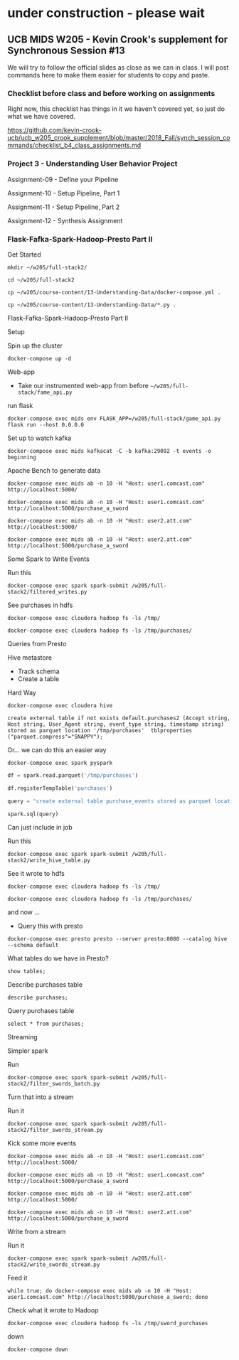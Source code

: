 # under construction - please wait

## UCB MIDS W205 - Kevin Crook's supplement for Synchronous Session #13

We will try to follow the official slides as close as we can in class.  I will post commands here to make them easier for students to copy and paste.

### Checklist before class and before working on assignments

Right now, this checklist has things in it we haven't covered yet, so just do what we have covered.

https://github.com/kevin-crook-ucb/ucb_w205_crook_supplement/blob/master/2018_Fall/synch_session_commands/checklist_b4_class_assignments.md

### Project 3 - Understanding User Behavior Project

Assignment-09 - Define your Pipeline

Assignment-10 - Setup Pipeline, Part 1

Assignment-11 - Setup Pipeline, Part 2

Assignment-12 - Synthesis Assignment

### Flask-Fafka-Spark-Hadoop-Presto Part II

Get Started
```
mkdir ~/w205/full-stack2/

cd ~/w205/full-stack2

cp ~/w205/course-content/13-Understanding-Data/docker-compose.yml .

cp ~/w205/course-content/13-Understanding-Data/*.py .
```

Flask-Fafka-Spark-Hadoop-Presto Part II

Setup

Spin up the cluster
```
docker-compose up -d
```

Web-app
* Take our instrumented web-app from before ```~/w205/full-stack/fame_api.py```

run flask
```
docker-compose exec mids env FLASK_APP=/w205/full-stack/game_api.py flask run --host 0.0.0.0
```

Set up to watch kafka
```
docker-compose exec mids kafkacat -C -b kafka:29092 -t events -o beginning
```

Apache Bench to generate data
```
docker-compose exec mids ab -n 10 -H "Host: user1.comcast.com" http://localhost:5000/

docker-compose exec mids ab -n 10 -H "Host: user1.comcast.com" http://localhost:5000/purchase_a_sword

docker-compose exec mids ab -n 10 -H "Host: user2.att.com" http://localhost:5000/

docker-compose exec mids ab -n 10 -H "Host: user2.att.com" http://localhost:5000/purchase_a_sword
```

Some Spark to Write Events

Run this
```
docker-compose exec spark spark-submit /w205/full-stack2/filtered_writes.py
```

See purchases in hdfs
```
docker-compose exec cloudera hadoop fs -ls /tmp/

docker-compose exec cloudera hadoop fs -ls /tmp/purchases/
```

Queries from Presto

Hive metastore
* Track schema
* Create a table

Hard Way
```
docker-compose exec cloudera hive
```

```
create external table if not exists default.purchases2 (Accept string, Host string, User_Agent string, event_type string, timestamp string) stored as parquet location '/tmp/purchases'  tblproperties ("parquet.compress"="SNAPPY");
```

Or... we can do this an easier way
```
docker-compose exec spark pyspark
```

```python
df = spark.read.parquet('/tmp/purchases')

df.registerTempTable('purchases')

query = "create external table purchase_events stored as parquet location '/tmp/purchase_events' as select * from purchases"

spark.sql(query)
```

Can just include in job

Run this
```
docker-compose exec spark spark-submit /w205/full-stack2/write_hive_table.py
```

See it wrote to hdfs
```
docker-compose exec cloudera hadoop fs -ls /tmp/

docker-compose exec cloudera hadoop fs -ls /tmp/purchases/
```

and now ...
* Query this with presto
```
docker-compose exec presto presto --server presto:8080 --catalog hive --schema default
```

What tables do we have in Presto?
```
show tables;
```

Describe purchases table
```
describe purchases;
```

Query purchases table
```
select * from purchases;
```

Streaming

Simpler spark

Run

```
docker-compose exec spark spark-submit /w205/full-stack2/filter_swords_batch.py
```

Turn that into a stream

Run it
```
docker-compose exec spark spark-submit /w205/full-stack2/filter_swords_stream.py
```

Kick some more events
```
docker-compose exec mids ab -n 10 -H "Host: user1.comcast.com" http://localhost:5000/

docker-compose exec mids ab -n 10 -H "Host: user1.comcast.com" http://localhost:5000/purchase_a_sword

docker-compose exec mids ab -n 10 -H "Host: user2.att.com" http://localhost:5000/

docker-compose exec mids ab -n 10 -H "Host: user2.att.com" http://localhost:5000/purchase_a_sword
```

Write from a stream

Run it
```
docker-compose exec spark spark-submit /w205/full-stack2/write_swords_stream.py
```

Feed it
```
while true; do docker-compose exec mids ab -n 10 -H "Host: user1.comcast.com" http://localhost:5000/purchase_a_sword; done
```

Check what it wrote to Hadoop
```
docker-compose exec cloudera hadoop fs -ls /tmp/sword_purchases
```

down
```
docker-compose down
```

